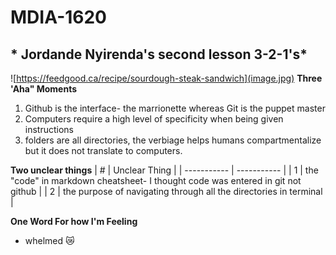 # MDIA-1620
## * Jordande Nyirenda's second lesson 3-2-1's*
![https://feedgood.ca/recipe/sourdough-steak-sandwich](image.jpg)
**Three 'Aha" Moments** 
1. Github is the interface- the marrionette whereas Git is the puppet master 
2. Computers require a high level of specificity when being given instructions
3. folders are all directories, the verbiage helps humans compartmentalize but it does not translate to computers.

**Two unclear things**
| # | Unclear Thing |
| ----------- | ----------- |
| 1 | the "code" in markdown cheatsheet- I thought code was entered in git not github |
| 2 | the purpose of navigating through all the directories in terminal |

**One Word For how I'm Feeling**
- whelmed 😿
  



